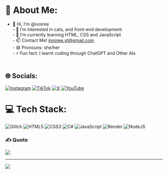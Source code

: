 # 💫 About Me:
- 👋 Hi, I’m @ivoiree<br>- 👀 I’m interested in cats, and front-end development<br>- 🌱 I’m currently learning HTML, CSS and JavaScript<br>- 📫 Contact Me! iivoiree.yt@gmail.com<br>- 😄 Pronouns: she/her<br>- ⚡ Fun fact: I learnt coding through ChatGPT and Other AIs<br><br>


## 🌐 Socials:
[![Instagram](https://img.shields.io/badge/Instagram-%23E4405F.svg?logo=Instagram&logoColor=white)](https://instagram.com/iivoiree) [![TikTok](https://img.shields.io/badge/TikTok-%23000000.svg?logo=TikTok&logoColor=white)](https://tiktok.com/@iivoiree) [![X](https://img.shields.io/badge/X-black.svg?logo=X&logoColor=white)](https://x.com/exeduh_) [![YouTube](https://img.shields.io/badge/YouTube-%23FF0000.svg?logo=YouTube&logoColor=white)](https://youtube.com/@iivoiree) 

# 💻 Tech Stack:
![Glitch](https://img.shields.io/badge/glitch-%233333FF.svg?style=for-the-badge&logo=glitch&logoColor=white) ![HTML5](https://img.shields.io/badge/html5-%23E34F26.svg?style=for-the-badge&logo=html5&logoColor=white) ![CSS3](https://img.shields.io/badge/css3-%231572B6.svg?style=for-the-badge&logo=css3&logoColor=white) ![C#](https://img.shields.io/badge/c%23-%23239120.svg?style=for-the-badge&logo=csharp&logoColor=white) ![JavaScript](https://img.shields.io/badge/javascript-%23323330.svg?style=for-the-badge&logo=javascript&logoColor=%23F7DF1E) ![Render](https://img.shields.io/badge/Render-%46E3B7.svg?style=for-the-badge&logo=render&logoColor=white) ![NodeJS](https://img.shields.io/badge/node.js-6DA55F?style=for-the-badge&logo=node.js&logoColor=white)

### ✍️ Quote
![](https://quotes-github-readme.vercel.app/api?type=horizontal&theme=radical)

---
[![](https://visitcount.itsvg.in/api?id=iivoiree&icon=0&color=0)](https://visitcount.itsvg.in)
